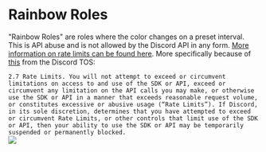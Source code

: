 # Rainbow Roles
"Rainbow Roles" are roles where the color changes on a preset interval. This is API abuse and is not allowed by the Discord API in any form. [More information on rate limits can be found here](https://discordapp.com/developers/docs/topics/rate-limits). More specifically because of [this](https://discordapp.com/developers/docs/legal) from the Discord TOS:  

`2.7 Rate Limits. You will not attempt to exceed or circumvent limitations on access to and use of the SDK or API, exceed or circumvent any limitation on the API calls you may make, or otherwise use the SDK or API in a manner that exceeds reasonable request volume, or constitutes excessive or abusive usage (“Rate Limits”). If Discord, in its sole discretion, determines that you have attempted to exceed or circumvent Rate Limits, or other controls that limit use of the SDK or API, then your ability to use the SDK or API may be temporarily suspended or permanently blocked.`  
![](https://i.imgur.com/JAL0vNl.png)
